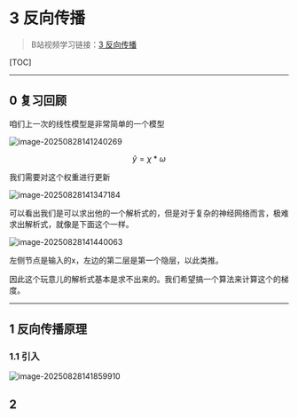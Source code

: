 # 3 反向传播

> B站视频学习链接：[3 反向传播](https://www.bilibili.com/video/BV1Y7411d7Ys?spm_id_from=333.788.videopod.episodes&vd_source=2eb1fa649965d900f10ca7e3bc058628&p=4)

[TOC]

---

## 0 复习回顾

咱们上一次的线性模型是非常简单的一个模型

![image-20250828141240269](https://img2024.cnblogs.com/blog/3693258/202508/3693258-20250828141239367-1235590262.png)

$$\hat{y}=\chi*\omega$$

我们需要对这个权重进行更新

![image-20250828141347184](https://img2024.cnblogs.com/blog/3693258/202508/3693258-20250828141346334-2049727173.png)

可以看出我们是可以求出他的一个解析式的，但是对于复杂的神经网络而言，极难求出解析式，就像是下面这个一样。

![image-20250828141440063](https://img2024.cnblogs.com/blog/3693258/202508/3693258-20250828141439209-981230477.png)

左侧节点是输入的x，左边的第二层是第一个隐层，以此类推。

因此这个玩意儿的解析式基本是求不出来的。我们希望搞一个算法来计算这个的梯度。



---

## 1 反向传播原理

### 1.1  引入

![image-20250828141859910](https://img2024.cnblogs.com/blog/3693258/202508/3693258-20250828141859016-198367622.png)

 

## 2

 
